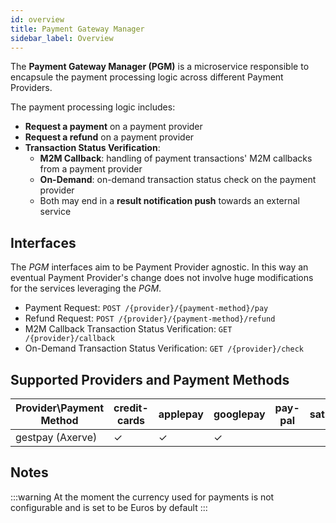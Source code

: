 ```yaml
---
id: overview
title: Payment Gateway Manager
sidebar_label: Overview
---
```

The **Payment Gateway Manager (PGM)** is a microservice responsible to encapsule the payment processing logic across different Payment Providers.

The payment processing logic includes:
* **Request a payment** on a payment provider
* **Request a refund** on a payment provider
* **Transaction Status Verification**:
    - **M2M Callback**: handling of payment transactions' M2M callbacks from a payment provider
    - **On-Demand**: on-demand transaction status check on the payment provider
    - Both may end in a **result notification push** towards an external service
    
## Interfaces
The *PGM* interfaces aim to be Payment Provider agnostic.
In this way an eventual Payment Provider's change does not involve huge modifications for the services leveraging the *PGM*.

* Payment Request: `POST /{provider}/{payment-method}/pay`
* Refund Request: `POST /{provider}/{payment-method}/refund`
* M2M Callback Transaction Status Verification: `GET /{provider}/callback`
* On-Demand Transaction Status Verification: `GET /{provider}/check`

## Supported Providers and Payment Methods
| Provider\Payment Method | credit-cards | applepay | googlepay | pay-pal | satispay |
|-------------------------|--------------|----------|-----------|---------|----------|
| gestpay (Axerve)        | ✓            | ✓        | ✓         |         |          |

## Notes

:::warning
At the moment the currency used for payments is not configurable and is set to be Euros by default
:::
